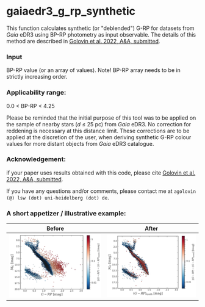 # gaiaedr3_g_rp_synthetic
This function calculates synthetic (or "deblended") G-RP for datasets from *Gaia* eDR3 using BP-RP photometry as input observable.
The details of this method are described in [Golovin et al. 2022, A&A, submitted]().

### Input
BP-RP value (or an array of values). Note! BP-RP array needs to be in strictly increasing order.

### Applicability range: 
0.0 < BP-RP < 4.25

Please be reminded that the initial purpose of this tool was to be applied on the sample of nearby stars  (*d* ≤ 25 pc) from *Gaia* eDR3. No correction for reddening is necessary at this distance limit.
These corrections are to be applied at the discretion of the user, when deriving synthetic G-RP colour values for more distant objects from *Gaia* eDR3 catalogue.



### Acknowledgement:

if your paper uses results obtained with this code, please cite [Golovin et al. 2022, A&A, submitted]().

If you have any questions and/or comments, please contact me at `agolovin (@) lsw (dot) uni-heidelberg (dot) de`.

### A short appetizer / illustrative example:

Before | After
------------ | -------------
![](/plots/20mas_blended_HRD_o_c_colourcoded_s.png) | ![](/plots/20mas_deblended_HRD_o_c_colourcoded_s.png)


